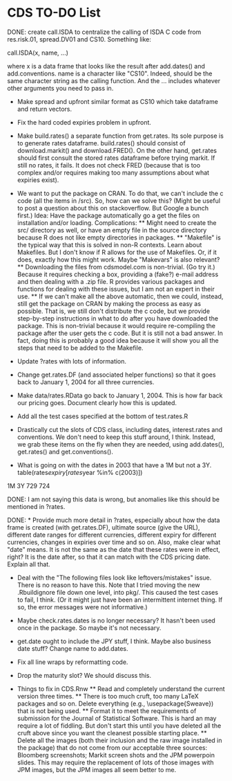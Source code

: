 CDS TO-DO List
========================================================

DONE: create call.ISDA to centralize the calling of ISDA C code from res.risk.01, spread.DV01 and CS10. Something like:

call.ISDA(x, name, ...)

where x is a data frame that looks like the result after add.dates() and add.conventions. name is a character like "CS10". Indeed, should be the same character string as the calling function. And the ... includes whatever other arguments you need to pass in.


* Make spread and upfront similar format as CS10 which take dataframe and return vectors.

* Fix the hard coded expiries problem in upfront.

* Make build.rates() a separate function from get.rates. Its sole purpose is to generate rates dataframe. build.rates() should consist of download.markit() and download.FRED(). On the other hand, get.rates should first consult the stored rates dataframe before trying markit. If still no rates, it fails. It does not check FRED (because that is too complex and/or requires making too many assumptions about what expiries exist).

* We want to put the package on CRAN. To do that, we can't include the c code (all the items in /src). So, how can we solve this? (Might be useful to post a question about this on stackoverflow. But Google a bunch first.) Idea: Have the package automatically go a get the files on installation and/or loading. Complications:
** Might need to create the src/ directory as well, or have an empty file in the source directory because R does not like empty directories in packages.
** "Makefile" is the typical way that this is solved in non-R contexts. Learn about Makefiles. But I don't know if R allows for the use of Makefiles. Or, if it does, exactly how this might work. Maybe "Makevars" is also relevant?
** Downloading the files from cdsmodel.com is non-trivial. (Go try it.) Because it requires checking a box, providing a (fake?) e-mail address and then dealing with a .zip file. R provides various packages and functions for dealing with these issues, but I am not an expert in their use.
** If we can't make all the above automatic, then we could, instead, still get the package on CRAN by making the process as easy as possible. That is, we still don't distribute the c code, but we provide step-by-step instructions in what to do after you have downloaded the package. This is non-trivial because it would require re-compiling the package after the user gets the c code. But it is still not a bad answer. In fact, doing this is probably a good idea because it will show you all the steps that need to be added to the Makefile.


* Update ?rates with lots of information.

* Change get.rates.DF (and associated helper functions) so that it goes back to January 1, 2004 for all three currencies.

* Make data/rates.RData go back to January 1, 2004. This is how far back our pricing goes. Document clearly how this is updated.


* Add all the test cases specified at the bottom of test.rates.R


* Drastically cut the slots of CDS class, including dates, interest.rates and conventions. We don't need to keep this stuff around, I think. Instead, we grab these items on the fly when they are needed, using add.dates(), get.rates() and get.conventions().


* What is going on with the dates in 2003 that have a 1M but not a 3Y. table(rates$expiry[rates$year %in% c(2003)])

 1M  3Y 
729 724 

DONE: I am not saying this data is wrong, but anomalies like this should be mentioned in ?rates.

DONE: * Provide much more detail in ?rates, especially about how the data  frame is created (with get.rates.DF), ultimate source (give the URL), different date ranges for different currencies, different expiry for different currencies, changes in expiries over time and so on. Also, make clear what "date" means. It is not the same as the date that these rates were in effect, right? It is the date after, so that it can match with the CDS pricing date. Explain all that. 

* Deal with the "The following files look like leftovers/mistakes" issue. There is no reason to have this. Note that I tried moving the new .Rbuildignore file down one level, into pkg/. This caused the test cases to fail, I think. (Or it might just have been an intermittent internet thing. If so, the error messages were not informative.)

* Maybe check.rates.dates is no longer necessary?
  It hasn't been used once in the package. So maybe it's not necessary.

* get.date ought to include the JPY stuff, I think. Maybe also business date stuff? Change name to add.dates.

* Fix all line wraps by reformatting code.

* Drop the maturity slot? We should discuss this.

* Things to fix in CDS.Rnw
** Read and completely understand the current version three times.
** There is too much cruft, too many LaTeX packages and so on. Delete everything (e.g., \usepackage{Sweave}) that is not being used.
** Format it to meet the requirements of submission for the Journal of Statistical Software. This is hard an may require a lot of fiddling. But don't start this until you have deleted all the cruft above since you want the cleanest possible starting place.
** Delete all the images (both their inclusion and the raw image installed in the package) that do not come from our acceptable three sources: Bloomberg screenshots; Markit screen shots and the JPM powerpoin slides. This may require the replacement of lots of those images with JPM images, but the JPM images all seem better to me.


